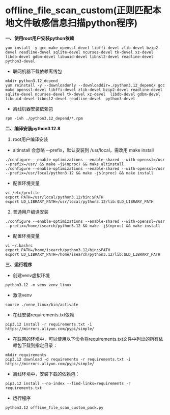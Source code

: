 # offline_file_scan_custom(正则匹配本地文件敏感信息扫描python程序)


**一、使用root用户安装python依赖**
```
yum install -y gcc make openssl-devel libffi-devel zlib-devel bzip2-devel readline-devel sqlite-devel ncurses-devel tk-devel xz-devel  libdb-devel gdbm-devel libuuid-devel libnsl2-devel readline-devel  python3-devel
```
+ 联网机器下载依赖离线包
```
mkdir python3.12_depend
yum reinstall -y --downloadonly --downloaddir=./python3.12_depend/ gcc make openssl-devel libffi-devel zlib-devel bzip2-devel readline-devel sqlite-devel ncurses-devel tk-devel xz-devel  libdb-devel gdbm-devel libuuid-devel libnsl2-devel readline-devel  python3-devel
```
+ 离线机器安装依赖包
```
rpm -ivh ./python3.12_depend/*.rpm
```

**二、编译安装python3.12.8**

1. root用户编译安装

+ altinstall 会忽略 --prefix，默认安装到 /usr/local，需改用 make install
```
./configure --enable-optimizations --enable-shared --with-openssl=/usr --prefix=/usr/ && make -j$(nproc) && make altinstall
./configure --enable-optimizations --enable-shared --with-openssl=/usr --prefix=/usr/local/python3.12 && make -j$(nproc) && make install
```
+ 配置环境变量
```
vi /etc/profile
export PATH=/usr/local/python3.12/bin:$PATH
export LD_LIBRARY_PATH=/usr/local/python3.12/lib:$LD_LIBRARY_PATH
```
2. 普通用户编译安装
```
./configure --enable-optimizations --enable-shared --with-openssl=/usr --prefix=/home/isearch/python3.12 && make -j$(nproc) && make install
```
+ 配置环境变量
```
vi ~/.bashrc
export PATH=/home/isearch/python3.12/bin:$PATH
export LD_LIBRARY_PATH=/home/isearch/python3.12/lib:$LD_LIBRARY_PATH
```

**三、运行程序**

+ 创建venv虚拟环境
```
python3.12 -m venv venv_linux
```
+ 激活venv
```
source ./venv_linux/bin/activate
```
+ 在线安装requirements.txt依赖
```
pip3.12 install -r requirements.txt -i https://mirrors.aliyun.com/pypi/simple/ 
```
+ 在联网的环境中，可以使用以下命令将requirements.txt文件中列出的所有依赖包下载到指定目录：
```
mkdir requirements
pip3.12 download -d requirements -r requirements.txt -i https://mirrors.aliyun.com/pypi/simple/ 
```
+ 离线环境中，安装下载的依赖包：
```
pip3.12 install --no-index --find-links=requirements -r requirements.txt
```
+ 运行程序
```
python3.12 offline_file_scan_custom_pack.py
```
